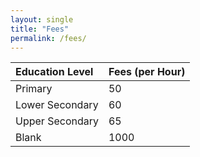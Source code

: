 ```yaml
---
layout: single
title: "Fees"
permalink: /fees/
---
```


| Education Level  | Fees (per Hour) |
| :--------------- | :-------------- |
| Primary          | 50              |
| Lower Secondary  | 60              |
| Upper Secondary  | 65              |
| Blank            | 1000            |